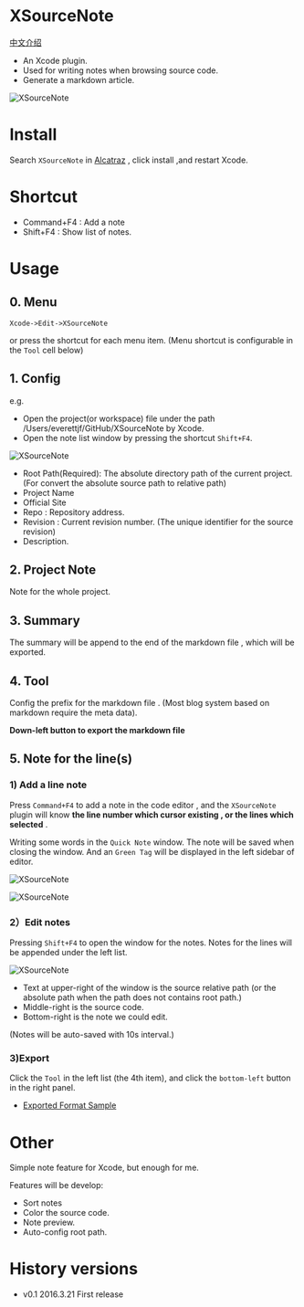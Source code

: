 # XSourceNote 

[中文介绍](http://everettjf.github.io/2016/02/16/xsourcenote-dev)

- An Xcode plugin.
- Used for writing notes when browsing source code.
- Generate a markdown article.


![XSourceNote](http://everettjf.github.io/stuff/xsourcenote/project_whole.png)


# Install

Search `XSourceNote` in [Alcatraz](http://alcatraz.io) , click install ,and restart Xcode.

# Shortcut

- Command+F4 : Add a note
- Shift+F4 : Show list of notes.


# Usage

## 0. Menu

`Xcode->Edit->XSourceNote`

or press the shortcut for each menu item.
(Menu shortcut is configurable in the `Tool` cell below)

## 1. Config
e.g.

 - Open the project(or workspace) file under the path /Users/everettjf/GitHub/XSourceNote by Xcode.
 - Open the note list window by pressing the shortcut `Shift+F4`.

 ![XSourceNote](http://everettjf.github.io/stuff/xsourcenote/project_basic.png)

 - Root Path(Required): The absolute directory path of the current project. (For convert the absolute source path to relative path)
 - Project Name 
 - Official Site 
 - Repo : Repository address.
 - Revision : Current revision number. (The unique identifier for the source revision)
 - Description.

## 2. Project Note

Note for the whole project.


## 3. Summary

The summary will be append to the end of the markdown file , which will be exported.

## 4. Tool

Config the prefix for the markdown file . (Most blog system based on markdown require the meta data).


**Down-left button to export the markdown file**

## 5. Note for the line(s)

### 1) Add a line note
Press `Command+F4` to add a note in the code editor , and the `XSourceNote` plugin will know **the line number which cursor existing , or the lines which selected** .

Writing some words in the `Quick Note` window. The note will be saved when closing the window. And an `Green Tag` will be displayed in the left sidebar of editor.


 ![XSourceNote](http://everettjf.github.io/stuff/xsourcenote/quick_note.png)


 ![XSourceNote](http://everettjf.github.io/stuff/xsourcenote/sidebar.png)



### 2）Edit notes

Pressing `Shift+F4` to open the window for the notes. Notes for the lines will be appended under the left list.

 ![XSourceNote](http://everettjf.github.io/stuff/xsourcenote/line_note.png)

- Text at upper-right of the window is the source relative path (or the absolute path when the path does not contains root path.)
- Middle-right is the source code.
- Bottom-right is the note we could edit.

(Notes will be auto-saved with 10s interval.)


### 3)Export

Click the `Tool` in the left list (the 4th item), and click the `bottom-left` button in the right panel.

- [Exported Format Sample](http://everettjf.github.io/2016/03/17/yycache-learn)


# Other

Simple note feature for Xcode, but enough for me.

Features will be develop:

- Sort notes
- Color the source code.
- Note preview.
- Auto-config root path.


# History versions

- v0.1 2016.3.21 First release

